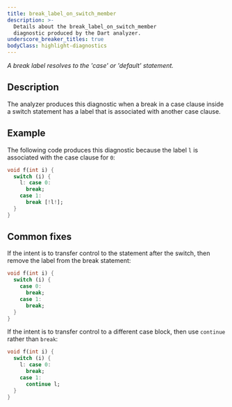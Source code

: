```yaml
---
title: break_label_on_switch_member
description: >-
  Details about the break_label_on_switch_member
  diagnostic produced by the Dart analyzer.
underscore_breaker_titles: true
bodyClass: highlight-diagnostics
---
```


_A break label resolves to the 'case' or 'default' statement._

## Description

The analyzer produces this diagnostic when a break in a case clause inside
a switch statement has a label that is associated with another case clause.

## Example

The following code produces this diagnostic because the label `l` is
associated with the case clause for `0`:

```dart
void f(int i) {
  switch (i) {
    l: case 0:
      break;
    case 1:
      break [!l!];
  }
}
```

## Common fixes

If the intent is to transfer control to the statement after the switch,
then remove the label from the break statement:

```dart
void f(int i) {
  switch (i) {
    case 0:
      break;
    case 1:
      break;
  }
}
```

If the intent is to transfer control to a different case block, then use
`continue` rather than `break`:

```dart
void f(int i) {
  switch (i) {
    l: case 0:
      break;
    case 1:
      continue l;
  }
}
```
